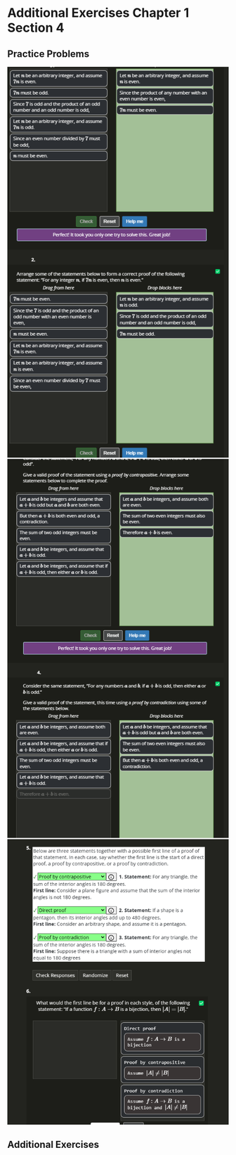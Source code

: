 # Additional Exercises Chapter 1 Section 4

## Practice Problems

![1and2](./ch1s4images/1and2.png)
![3and4](./ch1s4images/3and4.png)
![5and6](./ch1s4images/5and6.png)


## Additional Exercises
